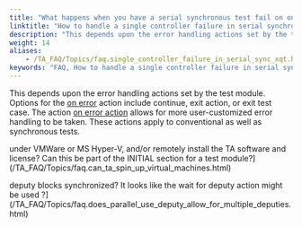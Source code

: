 ```yaml
--- 
title: "What happens when you have a serial synchronous test fail on one controller: do you have the option of continuing or stopping the test execution?"
linktitle: "How to handle a single controller failure in serial synchronous testing?"
description: "This depends upon the error handling actions set by the test module. Options for the on error action include continue , exit action , or exit test case . The action on error action allows for more ..."
weight: 14
aliases: 
    - /TA_FAQ/Topics/faq.single_controller_failure_in_serial_sync_xqt.html
keywords: "FAQ, How to handle a single controller failure in serial synchronous testing?"
---
```


This depends upon the error handling actions set by the test module. Options for the [on error](/TA_Automation/Topics/bia_on_error.html) action include continue, exit action, or exit test case. The action [on error action](/TA_Automation/Topics/bia_on_error_action.html) allows for more user-customized error handling to be taken. These actions apply to conventional as well as synchronous tests.


under VMWare or MS Hyper-V, and/or remotely install the TA software and license? Can this be part of the INITIAL section for a test module?](/TA_FAQ/Topics/faq.can_ta_spin_up_virtual_machines.html)

deputy blocks synchronized? It looks like the wait for deputy action might be used ?](/TA_FAQ/Topics/faq.does_parallel_use_deputy_allow_for_multiple_deputies.html)

